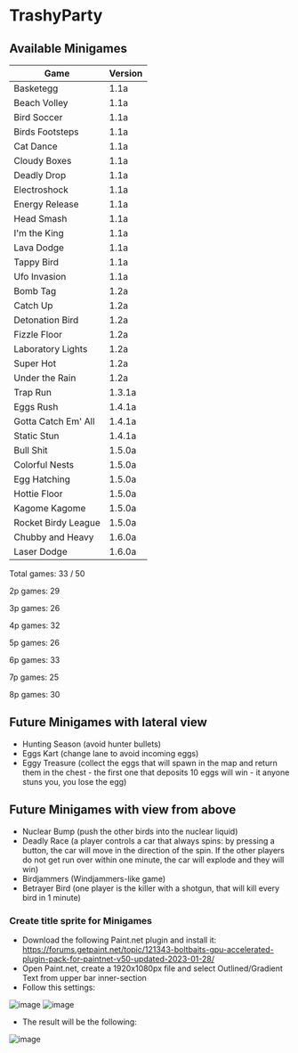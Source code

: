 # TrashyParty

## Available Minigames
| Game  | Version |
| ------------- | ------------- |
| Basketegg  | 1.1a  |
| Beach Volley  | 1.1a  |
| Bird Soccer  | 1.1a  |
| Birds Footsteps  | 1.1a  |
| Cat Dance  | 1.1a  |
| Cloudy Boxes  | 1.1a  |
| Deadly Drop  | 1.1a  |
| Electroshock  | 1.1a  |
| Energy Release  | 1.1a  |
| Head Smash  | 1.1a  |
| I'm the King  | 1.1a  |
| Lava Dodge  | 1.1a  |
| Tappy Bird  | 1.1a  |
| Ufo Invasion  | 1.1a  |
| Bomb Tag  | 1.2a  |
| Catch Up  | 1.2a  |
| Detonation Bird  | 1.2a  |
| Fizzle Floor  | 1.2a  |
| Laboratory Lights  | 1.2a  |
| Super Hot  | 1.2a  |
| Under the Rain  | 1.2a  |
| Trap Run  | 1.3.1a  |
| Eggs Rush  | 1.4.1a  |
| Gotta Catch Em' All  | 1.4.1a  |
| Static Stun  | 1.4.1a  |
| Bull Shit  | 1.5.0a  |
| Colorful Nests  | 1.5.0a  |
| Egg Hatching  | 1.5.0a  |
| Hottie Floor  | 1.5.0a  |
| Kagome Kagome  | 1.5.0a  |
| Rocket Birdy League  | 1.5.0a  |
| Chubby and Heavy  | 1.6.0a  |
| Laser Dodge  | 1.6.0a  |

Total games: 33 / 50

2p games: 29

3p games: 26

4p games: 32

5p games: 26

6p games: 33

7p games: 25

8p games: 30


## Future Minigames with lateral view
- Hunting Season (avoid hunter bullets)
- Eggs Kart (change lane to avoid incoming eggs)
- Eggy Treasure (collect the eggs that will spawn in the map and return them in the chest - the first one that deposits 10 eggs will win - it anyone stuns you, you lose the egg)

## Future Minigames with view from above
- Nuclear Bump (push the other birds into the nuclear liquid)
- Deadly Race (a player controls a car that always spins: by pressing a button, the car will move in the direction of the spin. If the other players do not get run over within one minute, the car will explode and they will win)
- Birdjammers (Windjammers-like game)
- Betrayer Bird (one player is the killer with a shotgun, that will kill every bird in 1 minute)

### Create title sprite for Minigames
- Download the following Paint.net plugin and install it: https://forums.getpaint.net/topic/121343-boltbaits-gpu-accelerated-plugin-pack-for-paintnet-v50-updated-2023-01-28/
- Open Paint.net, create a 1920x1080px file and select Outlined/Gradient Text from upper bar inner-section
- Follow this settings:

![image](https://user-images.githubusercontent.com/24304905/232335107-0eed0a31-984b-4ff8-b515-c6a33319ecef.png)
![image](https://user-images.githubusercontent.com/24304905/232335113-82a93ab9-e3af-49e5-9b72-56e0a39a734a.png)

- The result will be the following:

![image](https://user-images.githubusercontent.com/24304905/232335153-39e2d130-d0e8-44ae-b073-801352df6b86.png)
